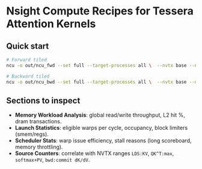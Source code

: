 # Nsight Compute Recipes for Tessera Attention Kernels

## Quick start
```bash
# Forward tiled
ncu -o out/ncu_fwd --set full --target-processes all \  --nvtx base --nvtx-include "tessera.flashattn_fwd_tiled" \  python -m pytest -q tests/functional/test_flashattn_tiled_vs_torch.py::test_tiled_forward_matches_torch

# Backward tiled
ncu -o out/ncu_bwd --set full --target-processes all \  --nvtx base --nvtx-include "tessera.flashattn_bwd_tiled" \  python -m pytest -q tests/functional/test_flashattn_tiled_vs_torch.py::test_tiled_backward_matches_torch
```

## Sections to inspect
- **Memory Workload Analysis**: global read/write throughput, L2 hit %, dram transactions.
- **Launch Statistics**: eligible warps per cycle, occupancy, block limiters (smem/regs).
- **Scheduler Stats**: warp issue efficiency, stall reasons (long scoreboard, memory throttling).
- **Source Counters**: correlate with NVTX ranges `LDS:KV`, `QK^T:max`, `softmax+PV`, `bwd:commit dK/dV`.
